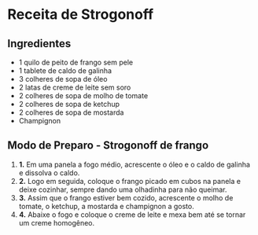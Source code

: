 # Receita de Strogonoff

## Ingredientes



- 1 quilo de peito de frango sem pele
- 1 tablete de caldo de galinha
- 3 colheres de sopa de óleo
- 2 latas de creme de leite sem soro
- 2 colheres de sopa de molho de tomate
- 2 colheres de sopa de ketchup
- 2 colheres de sopa de mostarda
- Champignon



## Modo de Preparo - Strogonoff de frango





1. **1.** Em uma panela a fogo médio, acrescente o óleo e o caldo de galinha e dissolva o caldo.
2. **2.** Logo em seguida, coloque o frango picado em cubos na panela e deixe cozinhar, sempre dando uma olhadinha para não queimar.
3. **3.** Assim que o frango estiver bem cozido, acrescente o molho de tomate, o ketchup, a mostarda e champignon a gosto.
4. **4.** Abaixe o fogo e coloque o creme de leite e mexa bem até se tornar um creme homogêneo.